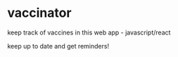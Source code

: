 # vaccinator
keep track of vaccines in this web app - javascript/react

keep up to date and get reminders!

